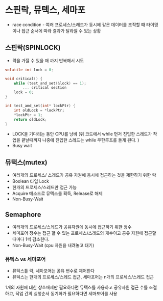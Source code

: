 # 스핀락, 뮤텍스, 세마포

- race condition - 여러 프로세스/스레드가 동시에 같은 데이터를 조작할 때 타이밍이나 접근 순서에 따라 결과가 달라질 수 있는 상황

## 스핀락(SPINLOCK)

- 락을 가질 수 있을 때 까지 반복해서 시도

```c
volatile int lock = 0;

void critical() {
	while (test_and_set(&lock) == 1);
		... critical section
	lock = 0;
}

int test_and_set(int* lockPtr) {
	int oldLock = *lockPtr;
	*lockPtr = 1;
	return oldLock;
}
```

- LOCK을 기다리는 동안 CPU를 낭비 (위 코드에서 while 먼저 진입한 스레드가 작업을 끝날때까지 나중에 진입한 스레드는 while 무한루프를 돌게 된다. )
- Busy wait

## 뮤택스(mutex)

- 여러개의 프로세스/ 스레드가 공유 자원에 동시에 접근하는 것을 제한하기 위한 락
- Boolean 타입 Lock
- 한개의 프로세스/스레드만 접근 가능
- Acquire 메소드로 뮤텍스를 획득, Release로 해제
- Non-Busy-Wait

## Semaphore

- 여러개의 프로세스/스레드가 공유자원에 동시에 접근하기 위한 정수
- 세마포어 정수는 접근 할 수 있는 프로세스/스레드의 개수이고 공유 자원에 접근할때마다 1씩 감소한다.
- Non-Busy-Wait (cpu 자원을 내려놓고 대기)

### 뮤텍스 vs 세마포어

- 뮤텍스틑 락, 세마포어는 공유 변수로 제어한다
- 뮤텍스는 한개의 프로세스/스레드 접근, 세마포어는 n개의 프로세스/스레드 접근

1개의 자원에 대한 상호배제만 필요하다면 뮤텍스를 사용하고
공유자원 접근 수를 조절하고, 작업 간의 실행순서 동기화가 필요하다면 세마포어를 사용